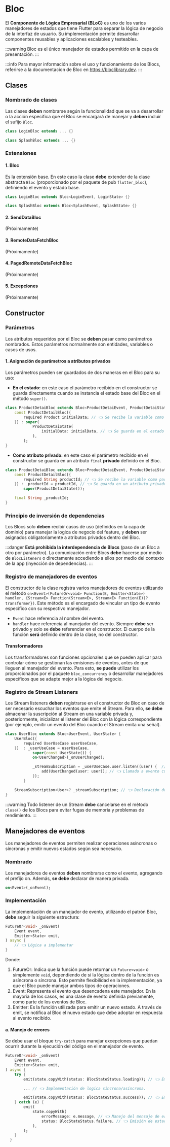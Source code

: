 # Bloc

El **Componente de Lógica Empresarial (BLoC)** es uno de los varios manejadores de estados que tiene Flutter para separar la lógica de negocio de la interfaz de usuario. Su implementación permite desarrollar componentes reusables y aplicaciones escalables y testeables.

:::warning
Bloc es el único manejador de estados permitido en la capa de presentación.
:::

:::info
Para mayor información sobre el uso y funcionamiento de los Blocs, referirse a la documentacion de Bloc en https://bloclibrary.dev.
:::

## Clases

### Nombrado de clases

Las clases **deben** nombrarse según la funcionalidad que se va a desarrollar o la acción específica que el Bloc se encargará de manejar y **deben** incluir el sufijo `Bloc`.

```dart
class LoginBloc extends ... {}

class SplashBloc extends ... {}
```

### Extensiones

#### 1. Bloc

Es la extensión base. En este caso la clase **debe** extender de la clase abstracta `Bloc` (proporcionado por el paquete de pub `flutter_bloc`), definiendo el evento y estado base.

```dart 
class LoginBloc extends Bloc<LoginEvent, LoginState> {}

class SplashBloc extends Bloc<SplashEvent, SplashState> {}
```
#### 2. SendDataBloc
(Próximamente)
#### 3. RemoteDataFetchBloc
(Próximamente)
#### 4. PagedRemoteDataFetchBloc
(Próximamente)
#### 5. Excepciones
(Próximamente)

## Constructor

### Parámetros
Los atributos requeridos por el Bloc se **deben** pasar como parámetros nombrados. Estos parámetros normalmente son entidades, variables o casos de usos.

#### 1. Asignación de parámetros a atributos privados
Los parámetros pueden ser guardados de dos maneras en el Bloc para su uso:

- **En el estado:** en este caso el parámetro recibido en el constructor se guarda directamente cuando se instancia el estado base del Bloc en el método `super()`.

```dart
class ProductDetaiBloc extends Bloc<ProductDetaiEvent, ProductDetaiState> {
    const ProductDetailBloc({
        required Product initialData; // 👈 Se recibe la variable como parámetro nombrado.
    }) : super(
            ProductDetaiState(
                initialData: initialData, // 👈 Se guarda en el estado del Bloc.
            ),
        );
}
```

- **Como atributo privado:** en este caso el parámetro recibido en el constructor se guarda en un atributo `final` **privado** definido en el Bloc.

```dart
class ProductDetaiBloc extends Bloc<ProductDetaiEvent, ProductDetaiState> {
    const ProductDetailBloc({
        required String productId; // 👈 Se recibe la variable como parámetro nombrado.
    }) : _productId = productId, // 👈 Se guarda en un atributo privado que solo puede acceder el Bloc internamente.
        super(ProductDetaiState());

    final String _productId;
}
```

### Principio de inversión de dependencias

Los Blocs solo **deben** recibir casos de uso (definidos en la capa de dominio) para manejar la logica de negocio del feature, y **deben** ser asignados obligatoriamente a atributos privados dentro del Bloc.

:::danger
 **Está prohibida la interdependencia de Blocs** (paso de un Bloc a otro por parámetro). La comunicación entre Blocs **debe** hacerse por medio de `BlocListeners` o directamente accediendo a ellos por medio del contexto de la app (inyección de dependencias).
:::

### Registro de manejadores de eventos
El constructor de la clase registra varios manejadores de eventos utilizando el método `on<Event>(FutureOr<void> Function(E, Emitter<State>) handler, {Stream<E> Function(Stream<E>, Stream<E> Function(E))? transformer})`. Este método es el encargado de vincular un tipo de evento específico con su respectivo manejador.

- `Event` hace referencia al nombre del evento.
- `handler` hace referencia al manejador del evento. Siempre **debe** ser privado y solo se **debe** referenciar en el constructor. El cuerpo de la función **será** definido dentro de la clase, no del constructor.

#### Transformadores
Los transformadores son funciones opcionales que se pueden aplicar para controlar cómo se gestionan las emisiones de eventos, antes de que lleguen al manejador del evento. Para esto, **se puede** utilizar los proporcionados por el paquete `bloc_concurrency` o desarrollar manejadores específicos que se adapte mejor a la lógica del negocio.


### Registro de Stream Listeners
Los Stream listeners **deben** registrarse en el constructor de Bloc en caso de ser necesario escuchar los eventos que emite el Stream. Para ello, **se debe** almacenar la suscripción al Stream en una variable privada y, posteriormente, inicializar el listener del Bloc con la lógica correspondiente (por ejemplo, emitir un evento del Bloc cuando el Stream emita una señal).

```dart
class UserBloc extends Bloc<UserEvent, UserState> {
    UserBloc({
        required UserUseCase userUseCase,
    })  : _userUseCase = userUseCase,
            super(const UserState()) {
            on<UserChanged>(_onUserChanged);

            _streamSubscription = _userUseCase.user.listen((user) {  // 👈 Inicialización del listener y guardado en la variable declarada.
                add(UserChanged(user: user)); // 👈 Llamado a evento cuando el stream emite data nueva.
            });
        }

    StreamSubscription<User>? _streamSubscription; // 👈 Declaración de variable de tipo StreamSubscription.
}
```

:::warning
    Todo listener de un Stream **debe** cancelarse en el método `close()` de los Blocs para evitar fugas de memoria y problemas de rendimiento.
:::

## Manejadores de eventos
Los manejadores de eventos permiten realizar operaciones asíncronas o síncronas y emitir nuevos estados según sea necesario.

### Nombrado
Los manejadores de eventos **deben** nombrarse como el evento, agregando el prefijo on. Además, **se debe** declarar de manera privada.

```dart
on<Event>(_onEvent);
```

### Implementación
La implementación de un manejador de evento, utilizando el patrón Bloc, **debe** seguir la siguiente estructura:

```dart
FutureOr<void> _onEvent(
    Event event,
    Emitter<State> emit,
) async {
    // 👈 Lógica a implementar
}
```
Donde:
1. FutureOr: Indica que la función puede retornar un `Future<void>` o simplemente `void`, dependiendo de si la lógica dentro de la función es asíncrona o síncrona. Esto permite flexibilidad en la implementación, ya que el Bloc puede manejar ambos tipos de operaciones.
2. Event: Representa el evento que desencadena este manejador. En la mayoría de los casos, es una clase de evento definida previamente, como parte de los eventos de Bloc.
3. Emitter: Es la función utilizada para emitir un nuevo estado. A través de emit, se notifica al Bloc el nuevo estado que debe adoptar en respuesta al evento recibido.

#### a. Manejo de errores
Se debe usar el bloque `try-catch` para manejar excepciones que puedan ocurrir durante la ejecución del código en el manejador de evento.

```dart
FutureOr<void> _onEvent(
    Event event,
    Emitter<State> emit,
) async {
    try {
        emit(state.copyWith(status: BlocStateStatus.loading)); // 👈 Emisión de estado de carga.

        ... // 👈 Implementación de logica síncrona/asíncrona.

        emit(state.copyWith(status: BlocStateStatus.success)); // 👈 Emisión de estado exitoso.
    } catch (e) {
        emit(
            state.copyWith(
                errorMessage: e.message, // 👈 Manejo del mensaje de error.
                status: BlocStateStatus.failure, // 👈 Emisión de estado fallido.
            ),
        );
    }
  }
```